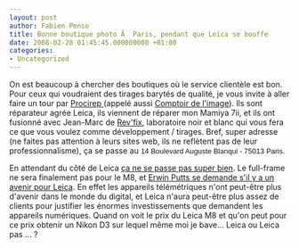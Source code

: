```yaml
---
layout: post
author: Fabien Penso
title: Bonne boutique photo Ã  Paris, pendant que Leica se bouffe
date: 2008-02-28 01:45:45.000000000 +01:00
categories:
- Uncategorized
---
```

On est beaucoup à chercher des boutiques où le service clientèle est bon. Pour ceux qui voudraient des tirages barytés de qualité, je vous invite à aller faire un tour par <a href="http://procirep.free.fr">Procirep </a>(appelé aussi <a href="http://comptoirdelimage.online.fr">Comptoir de l'image</a>). Ils sont réparateur agrée Leica, ils viennent de réparer mon Mamiya 7ii, et ils ont fusionné avec Jean-Marc de <a href="http://www.revfiximage.com/">Rev'fix</a>, laboratoire noir et blanc qui vous fera ce que vous voulez comme développement / tirages. Bref, super adresse (ne faites pas attention à leurs sites web, ils ne reflètent pas de leur professionnalisme), ça se passe au <font face="Verdana, Arial, Helvetica, sans-serif" size="2">14 Boulevard            Auguste Blanqui - 75013 Paris.</font>

En attendant du côté de Leica <a href="http://www.amateurphotographer.co.uk/news/Leica_issues_statement_on_M8_future_news_184829.html">ça ne se passe pas super bien</a>. Le full-frame ne sera finalement pas pour le M8, et <a href="http://www.imx.nl/photo/viewpoint/the_question_no_one_dares_t.html">Erwin Putts se demande s'il y a un avenir pour Leica</a>. En effet les appareils télémétriques n'ont peut-être plus d'avenir dans le monde du digital, et Leica n'aura peut-être plus assez de clients pour justifier les énormes investissements que demandent les appareils numériques. Quand on voit le prix du Leica M8 et qu'on peut pour ce prix obtenir un Nikon D3 sur lequel même moi je bave... Leica ou Leica pas ... ?
